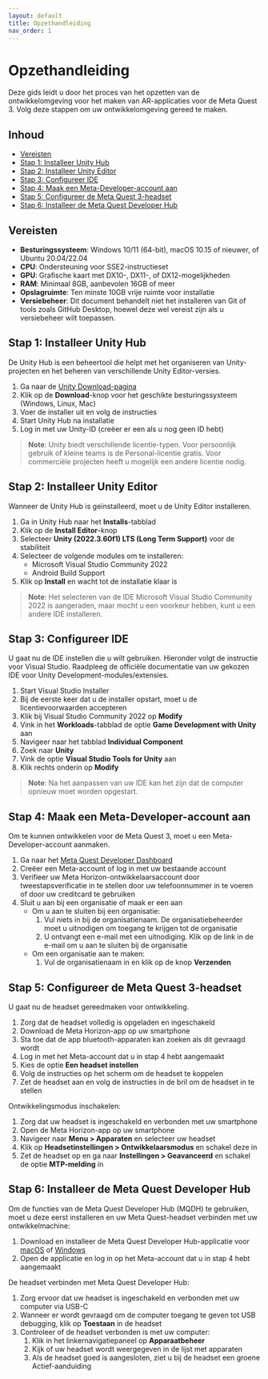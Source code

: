 ```yaml
---
layout: default
title: Opzethandleiding
nav_order: 1
---
```


# Opzethandleiding

Deze gids leidt u door het proces van het opzetten van de ontwikkelomgeving voor het maken van AR-applicaties voor de Meta Quest 3.
Volg deze stappen om uw ontwikkelomgeving gereed te maken.

## Inhoud
- [Vereisten](#vereisten)
- [Stap 1: Installeer Unity Hub](#stap-1-installeer-unity-hub)
- [Stap 2: Installeer Unity Editor](#stap-2-installeer-unity-editor)
- [Stap 3: Configureer IDE](#stap-3-configureer-ide)
- [Stap 4: Maak een Meta-Developer-account aan](#stap-4-maak-een-meta-developer-account-aan)
- [Stap 5: Configureer de Meta Quest 3-headset](#stap-5-configureer-de-meta-quest-3-headset)
- [Stap 6: Installeer de Meta Quest Developer Hub](#stap-6-installeer-de-meta-quest-developer-hub)

## Vereisten

- **Besturingssysteem**: Windows 10/11 (64-bit), macOS 10.15 of nieuwer, of Ubuntu 20.04/22.04
- **CPU**: Ondersteuning voor SSE2-instructieset
- **GPU**: Grafische kaart met DX10-, DX11-, of DX12-mogelijkheden
- **RAM**: Minimaal 8GB, aanbevolen 16GB of meer
- **Opslagruimte**: Ten minste 10GB vrije ruimte voor installatie
- **Versiebeheer**: Dit document behandelt niet het installeren van Git of tools zoals GitHub Desktop, hoewel deze wel vereist zijn als u versiebeheer wilt toepassen.

## Stap 1: Installeer Unity Hub

De Unity Hub is een beheertool die helpt met het organiseren van Unity-projecten en het beheren van verschillende Unity Editor-versies.

1. Ga naar de [Unity Download-pagina](https://unity.com/download)
2. Klik op de **Download**-knop voor het geschikte besturingssysteem (Windows, Linux, Mac)
3. Voer de installer uit en volg de instructies
4. Start Unity Hub na installatie
5. Log in met uw Unity-ID (creëer er een als u nog geen ID hebt)

> **Note**: Unity biedt verschillende licentie-typen. Voor persoonlijk gebruik of kleine teams is de Personal-licentie gratis. Voor commerciële projecten heeft u mogelijk een andere licentie nodig.

## Stap 2: Installeer Unity Editor

Wanneer de Unity Hub is geïnstalleerd, moet u de Unity Editor installeren.

1. Ga in Unity Hub naar het **Installs**-tabblad
2. Klik op de **Install Editor**-knop
3. Selecteer **Unity (2022.3.60f1) LTS (Long Term Support)** voor de stabiliteit
4. Selecteer de volgende modules om te installeren:
   - Microsoft Visual Studio Community 2022
   - Android Build Support
5. Klik op **Install** en wacht tot de installatie klaar is

> **Note**: Het selecteren van de IDE Microsoft Visual Studio Community 2022 is aangeraden, maar mocht u een voorkeur hebben, kunt u een andere IDE installeren.

## Stap 3: Configureer IDE

U gaat nu de IDE instellen die u wilt gebruiken. Hieronder volgt de instructie voor Visual Studio.
Raadpleeg de officiële documentatie van uw gekozen IDE voor Unity Development-modules/extensies.

1. Start Visual Studio Installer
2. Bij de eerste keer dat u de installer opstart, moet u de licentievoorwaarden accepteren
3. Klik bij Visual Studio Community 2022 op **Modify**
4. Vink in het **Workloads**-tabblad de optie **Game Development with Unity** aan
5. Navigeer naar het tabblad **Individual Component**
6. Zoek naar **Unity**
7. Vink de optie **Visual Studio Tools for Unity** aan
8. Klik rechts onderin op **Modify**

> **Note**: Na het aanpassen van uw IDE kan het zijn dat de computer opnieuw moet worden opgestart.

## Stap 4: Maak een Meta-Developer-account aan

Om te kunnen ontwikkelen voor de Meta Quest 3, moet u een Meta-Developer-account aanmaken.

1. Ga naar het [Meta Quest Developer Dashboard](https://developers.meta.com/horizon/manage/)
2. Creëer een Meta-account of log in met uw bestaande account
3. Verifieer uw Meta Horizon-ontwikkelaarsaccount door tweestapsverificatie in te stellen door uw telefoonnummer in te voeren of door uw creditcard te gebruiken
4. Sluit u aan bij een organisatie of maak er een aan
   - Om u aan te sluiten bij een organisatie:
      1. Vul niets in bij de organisatienaam. De organisatiebeheerder moet u uitnodigen om toegang te krijgen tot de organisatie
      2. U ontvangt een e-mail met een uitnodiging. Klik op de link in de e-mail om u aan te sluiten bij de organisatie
   - Om een organisatie aan te maken:
      1. Vul de organisatienaam in en klik op de knop **Verzenden**

## Stap 5: Configureer de Meta Quest 3-headset

U gaat nu de headset gereedmaken voor ontwikkeling.

1. Zorg dat de headset volledig is opgeladen en ingeschakeld
2. Download de Meta Horizon-app op uw smartphone
3. Sta toe dat de app bluetooth-apparaten kan zoeken als dit gevraagd wordt
4. Log in met het Meta-account dat u in stap 4 hebt aangemaakt
5. Kies de optie **Een headset instellen**
6. Volg de instructies op het scherm om de headset te koppelen
7. Zet de headset aan en volg de instructies in de bril om de headset in te stellen

Ontwikkelingsmodus inschakelen:
1. Zorg dat uw headset is ingeschakeld en verbonden met uw smartphone
2. Open de Meta Horizon-app op uw smartphone
3. Navigeer naar **Menu > Apparaten** en selecteer uw headset
4. Klik op **Headsetinstellingen > Ontwikkelaarsmodus** en schakel deze in
5. Zet de headset op en ga naar **Instellingen > Geavanceerd** en schakel de optie **MTP-melding** in

## Stap 6: Installeer de Meta Quest Developer Hub

Om de functies van de Meta Quest Developer Hub (MQDH) te gebruiken, moet u deze eerst installeren en uw Meta Quest-headset verbinden met uw ontwikkelmachine:

1. Download en installeer de Meta Quest Developer Hub-applicatie voor [macOS](https://developers.meta.com/horizon/downloads/package/oculus-developer-hub-mac) of [Windows](https://developers.meta.com/horizon/downloads/package/oculus-developer-hub-win)
2. Open de applicatie en log in op het Meta-account dat u in stap 4 hebt aangemaakt

De headset verbinden met Meta Quest Developer Hub:
1. Zorg ervoor dat uw headset is ingeschakeld en verbonden met uw computer via USB-C
2. Wanneer er wordt gevraagd om de computer toegang te geven tot USB debugging, klik op **Toestaan** in de headset
3. Controleer of de headset verbonden is met uw computer:
   1. Klik in het linkernavigatiepaneel op **Apparaatbeheer**
   2. Kijk of uw headset wordt weergegeven in de lijst met apparaten
   3. Als de headset goed is aangesloten, ziet u bij de headset een groene Actief-aanduiding
